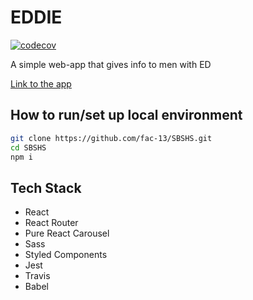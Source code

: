 # EDDIE

[![codecov](https://codecov.io/gh/fac-13/SBSHS/branch/master/graph/badge.svg)](https://codecov.io/gh/fac-13/SBSHS)

A simple web-app that gives info to men with ED

[Link to the app](https://eddie-webapp.netlify.com)

## How to run/set up local environment

```bash
git clone https://github.com/fac-13/SBSHS.git
cd SBSHS
npm i
```

## Tech Stack

- React
- React Router
- Pure React Carousel
- Sass
- Styled Components
- Jest
- Travis
- Babel

